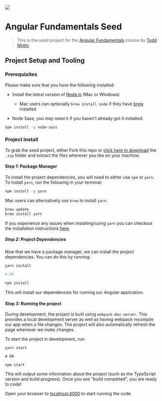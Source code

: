 <a href="https://ultimateangular.com" target="_blank"><img src="https://ultimateangular.com/assets/img/banners/ua-github.svg"></a>

# Angular Fundamentals Seed

> This is the seed project for the [Angular Fundamentals](https://ultimateangular.com/courses/#angular-2) course by [Todd Motto](https://twitter.com/toddmotto).

## Project Setup and Tooling

### Prerequisites

Please make sure that you have the following installed:

- Install the _latest version_ of [Node.js](http://nodejs.org) (Mac or Windows)

  - Mac users can optionally `brew install node` if they have [brew](http://brew.sh) installed

- Node Sass, you _may_ need it if you haven't already got it installed:

```bash
npm install -g node-sass
```

### Project Install

To grab the seed project, either Fork this repo or [click here to download](https://github.com/UltimateAngular/angular-fundamentals-seed/archive/master.zip) the `.zip` folder and extract the files wherever you like on your machine.

#### Step 1: Package Manager

To install the project dependencies, you will need to either use `npm` or `yarn`. To install `yarn`, run the following in your terminal:

```bash
npm install -g yarn
```

Mac users can alternatively use `brew` to install `yarn`.

```bash
brew update
brew install yarn
```

If you experience any issues when installing/using `yarn` you can checkout the installation instructions [here](https://yarnpkg.com/en/docs/install).

##### Step 2: Project Dependencies

Now that we have a package manager, we can install the project dependencies. You can do this by running:

```bash
yarn install

# OR

npm install
```

This will install our dependencies for running our Angular application.

#### Step 3: Running the project

During development, the project is built using `webpack-dev-server`. This provides a local development server as well as having webpack recompile our app when a file changes. The project will also automatically refresh the page whenever we make changes.

To start the project in development, run:

```
yarn start

# OR

npm start
```

This will output some information about the project (such as the TypeScript version and build progress). Once you see "build completed", you are ready to code!

Open your browser to [localhost:4000](http://localhost:4000) to start running the code.
